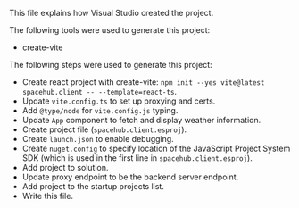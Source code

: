 This file explains how Visual Studio created the project.

The following tools were used to generate this project:
- create-vite

The following steps were used to generate this project:
- Create react project with create-vite: `npm init --yes vite@latest spacehub.client -- --template=react-ts`.
- Update `vite.config.ts` to set up proxying and certs.
- Add `@type/node` for `vite.config.js` typing.
- Update `App` component to fetch and display weather information.
- Create project file (`spacehub.client.esproj`).
- Create `launch.json` to enable debugging.
- Create `nuget.config` to specify location of the JavaScript Project System SDK (which is used in the first line in `spacehub.client.esproj`).
- Add project to solution.
- Update proxy endpoint to be the backend server endpoint.
- Add project to the startup projects list.
- Write this file.
